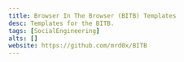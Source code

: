 ```yaml
---
title: Browser In The Browser (BITB) Templates
desc: Templates for the BITB.
tags: [SocialEngineering]
alts: []
website: https://github.com/mrd0x/BITB
---
```

